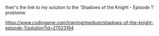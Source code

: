 their's the link to my solution to the 'Shadows of the Knight - Episode 1' problome

https://www.codingame.com/training/medium/shadows-of-the-knight-episode-1/solution?id=27023194